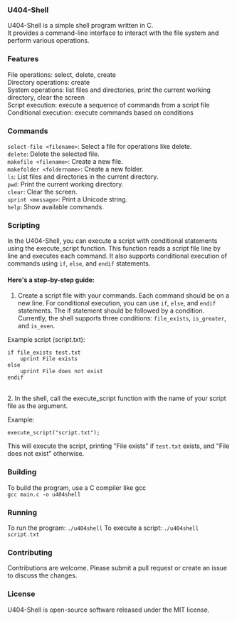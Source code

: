 ### U404-Shell
U404-Shell is a simple shell program written in C. <br>
It provides a command-line interface to interact with the file system and perform various operations.

### Features
File operations: select, delete, create <br>
Directory operations: create <br>
System operations: list files and directories, print the current working directory, clear the screen <br>
Script execution: execute a sequence of commands from a script file <br>
Conditional execution: execute commands based on conditions <br>
### Commands
`select-file <filename>`: Select a file for operations like delete. <br>
`delete`: Delete the selected file. <br>
`makefile <filename>`: Create a new file. <br>
`makefolder <foldername>`: Create a new folder. <br>
`ls`: List files and directories in the current directory. <br>
`pwd`: Print the current working directory. <br>
`clear`: Clear the screen. <br>
`uprint <message>`: Print a Unicode string. <br>
`help`: Show available commands. <br>
### Scripting
In the U404-Shell, you can execute a script with conditional statements using the execute_script function. This function reads a script file line by line and executes each command. It also supports conditional execution of commands using `if`, `else`, and `endif` statements.

#### Here's a step-by-step guide:

1. Create a script file with your commands. Each command should be on a new line. For conditional execution, you can use `if`, `else`, and `endif` statements. The if statement should be followed by a condition. Currently, the shell supports three conditions: `file_exists`, `is_greater`, and `is_even`. <br>

Example script (script.txt):
```
if file_exists test.txt
    uprint File exists
else
    uprint File does not exist
endif
```
<br>
2. In the shell, call the execute_script function with the name of your script file as the argument.

Example:
```
execute_script("script.txt");
```
This will execute the script, printing "File exists" if `test.txt` exists, and "File does not exist" otherwise.

### Building
To build the program, use a C compiler like gcc <br>
```gcc main.c -o u404shell```
### Running
To run the program: `./u404shell`
To execute a script: `./u404shell script.txt`

### Contributing
Contributions are welcome. Please submit a pull request or create an issue to discuss the changes.

### License
U404-Shell is open-source software released under the MIT license.
